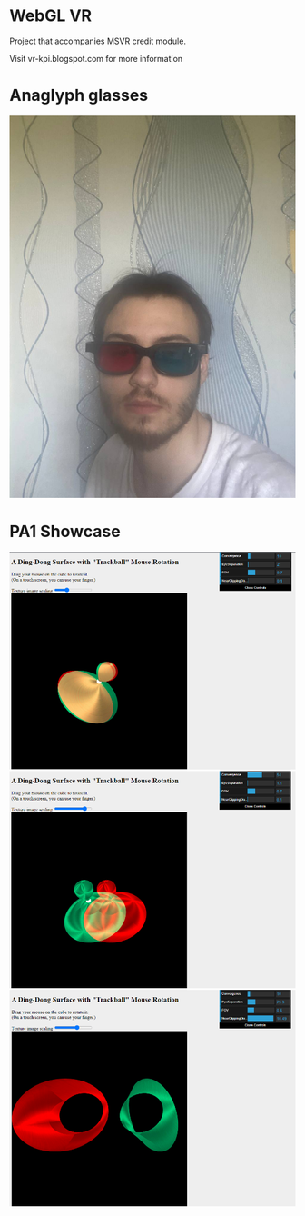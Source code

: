# WebGL VR

Project that accompanies MSVR credit module.

Visit vr-kpi.blogspot.com for more information

# Anaglyph glasses
![AG](https://github.com/jigolaka/WebGL_VR/blob/PA1/ag.jpg)

# PA1 Showcase
![PA1_SH1](https://github.com/jigolaka/WebGL_VR/blob/PA1/PA1_SH1.jpg)
![PA1_SH2](https://github.com/jigolaka/WebGL_VR/blob/PA1/PA1_SH2.jpg)
![PA1_SH3](https://github.com/jigolaka/WebGL_VR/blob/PA1/PA1_SH3.jpg)
